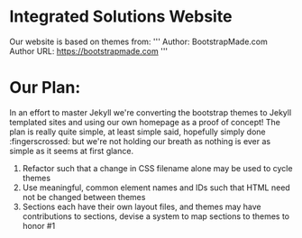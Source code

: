 # Integrated Solutions Website

Our website is based on themes from:
'''
Author: BootstrapMade.com
Author URL: https://bootstrapmade.com
'''

# Our Plan:

In an effort to master Jekyll we're converting the bootstrap themes to Jekyll templated sites and using our own homepage as a proof of concept! The plan is really quite simple, at least simple said, hopefully simply done :fingerscrossed: but we're not holding our breath as nothing is ever as simple as it seems at first glance.

1. Refactor such that a change in CSS filename alone may be used to cycle themes
2. Use meaningful, common element names and IDs such that HTML need not be changed between themes
3. Sections each have their own layout files, and themes may have contributions to sections, devise a system to map sections to themes to honor #1

